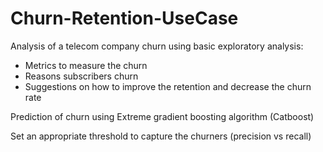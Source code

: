 # Churn-Retention-UseCase

Analysis of a telecom company churn using basic exploratory analysis:
- Metrics to measure the churn
- Reasons subscribers churn
- Suggestions on how to improve the retention and decrease the churn rate

Prediction of churn using Extreme gradient boosting algorithm (Catboost)

Set an appropriate threshold to capture the churners (precision vs recall)
